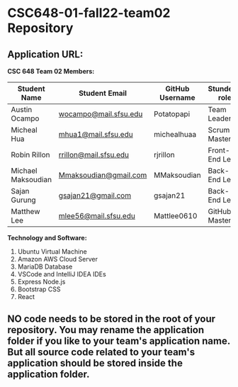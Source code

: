 # CSC648-01-fall22-team02 Repository

## Application URL: 


**CSC 648 Team 02 Members:**

| Student Name         | Student Email          | GitHub Username  | Stundet's role  |
|----------------------|------------------------|------------------|-----------------|
| Austin Ocampo        | wocampo@mail.sfsu.edu  | Potatopapi       | Team Leader     |
| Micheal Hua          | mhua1@mail.sfsu.edu    | michealhuaa      | Scrum Master    |
| Robin Rillon         | rrillon@mail.sfsu.edu  | rjrillon         | Front-End Lead  |
| Michael Maksoudian   | Mmaksoudian@gmail.com  | MMaksoudian      | Back-End Lead   |
| Sajan Gurung         | gsajan21@gmail.com     | gsajan21         | Back-End Lead   |
| Matthew Lee          | mlee56@mail.sfsu.edu   | Mattlee0610      | GitHub Master   |



**Technology and Software:**
1. Ubuntu Virtual Machine
2. Amazon AWS Cloud Server
3. MariaDB Database
4. VSCode and IntelliJ IDEA IDEs
5. Express Node.js
6. Bootstrap CSS
7. React


## NO code needs to be stored in the root of your repository. You may rename the application folder if you like to your team's application name. But all source code related to your team's application should be stored inside the application folder.
